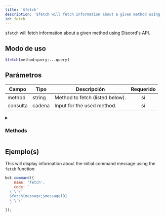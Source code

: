 ```yaml
---
title: '$fetch'
description: '$fetch will fetch information about a given method using Discord''s API.'
id: fetch
---
```


`$fetch` will fetch information about a given method using Discord's API.

## Modo de uso

```php
$fetch[method;query;...query]
```

## Parámetros

| Campo    | Tipo   | Descripción                     | Requerido |
| -------- | ------ | ------------------------------- |:---------:|
| method   | string | Method to fetch (listed below). |    sí     |
| consulta | cadena | Input for the used method.      |    sí     |

<details>
  <summary><h3> Methods </h3></summary>

| Methods             |
| ------------------- |
| message             |
| channel             |
| user                |
| invite              |
| webhook             |
| application         |
| command             |
| guildPreview        |
| guildTemplate       |
| premiumStickerPacks |
| sticker             |
| guildCommand        |
| default             |

</details>

## Ejemplo(s)

This will display information about the initial command message using the `fetch` function:

```javascript
bot.command({
    name: 'fetch',
    code: `
  \`\`\`
  $fetch[message;$messageID]
  \`\`\`
  `
});
```
